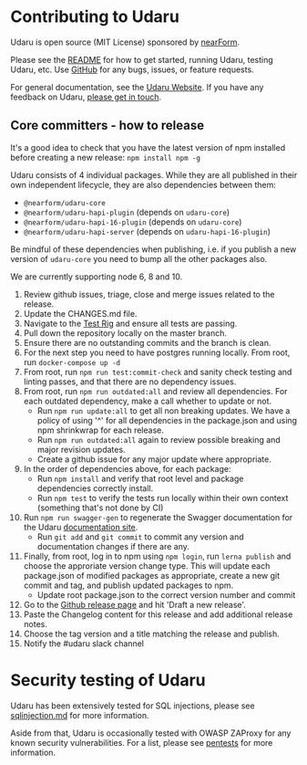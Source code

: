 # Contributing to Udaru

Udaru is open source (MIT License) sponsored by [nearForm](https://www.nearform.com).

Please see the [README](<https://github.com/nearform/udaru>) for how to get started, running Udaru, testing Udaru, etc. Use [GitHub](<https://github.com/nearform/udaru/issues>) for any bugs, issues, or feature requests.

For general documentation, see the [Udaru Website](<https://nearform.github.io/udaru/>). If you have any feedback on Udaru, [please get in touch](<https://github.com/nearform/udaru/issues>).

## Core committers - how to release

It's a good idea to check that you have the latest version of npm installed before creating a new release: `npm install npm -g`

Udaru consists of 4 individual packages. While they are all published in their own independent lifecycle, they are also dependencies between them:

*   `@nearform/udaru-core`
*   `@nearform/udaru-hapi-plugin` (depends on `udaru-core`)
*   `@nearform/udaru-hapi-16-plugin` (depends on `udaru-core`)
*   `@nearform/udaru-hapi-server` (depends on `udaru-hapi-16-plugin`)

Be mindful of these dependencies when publishing, i.e. if you publish a new version of `udaru-core` you need to bump all the other packages also.

We are currently supporting node 6, 8 and 10.

1.  Review github issues, triage, close and merge issues related to the release.
1.  Update the CHANGES.md file.
1.  Navigate to the [Test Rig][Test] and ensure all tests are passing.
1.  Pull down the repository locally on the master branch.
1.  Ensure there are no outstanding commits and the branch is clean.
1.  For the next step you need to have postgres running locally. From root, run `docker-compose up -d`
1.  From root, run `npm run test:commit-check` and sanity check testing and linting passes, and that there are no dependency issues.
1.  From root, run `npm run outdated:all` and review all dependencies. For each outdated dependency, make a call whether to update or not.
    -   Run `npm run update:all` to get all non breaking updates. We have a policy of using '^' for all dependencies in the package.json and using npm shrinkwrap for each release.
    -   Run `npm run outdated:all` again to review possible breaking and major revision updates.
    -   Create a github issue for any major update where appropriate.
1.  In the order of dependencies above, for each package:
    -   Run `npm install` and verify that root level and package dependencies correctly install.
    -   Run `npm test` to verify the tests run locally within their own context (something that's not done by CI)
1.  Run `npm run swagger-gen` to regenerate the Swagger documentation for the Udaru [documentation site][docs-site].
    -   Run `git add` and `git commit` to commit any version and documentation changes if there are any.
1. Finally, from root, log in to npm using `npm login`, run `lerna publish` and choose the approriate version change type.  This will update each  package.json of modified packages as appropriate, create a new git commit and tag, and publish updated packages to npm.
    -   Update root package.json to the correct version number and commit
1. Go to the [Github release page][Releases] and hit 'Draft a new release'.
1. Paste the Changelog content for this release and add additional release notes.
1. Choose the tag version and a title matching the release and publish.
1. Notify the #udaru slack channel

[Test]: https://travis-ci.org/nearform/udaru
[Releases]: https://github.com/nearform/udaru/releases
[docs-site]: https://nearform.github.io/udaru/

# Security testing of Udaru

Udaru has been extensively tested for SQL injections, please see [sqlinjection.md](./sqlinjection.md) for more information.

Aside from that, Udaru is occasionally tested with OWASP ZAProxy for any known security vulnerabilities. For a list, please see [pentests](./pentests) for more information.
